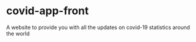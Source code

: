 # covid-app-front
A website to provide you with all the updates on covid-19 statistics around the world
